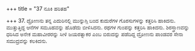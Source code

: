 +++
title = "37 ನೂಕಿ ಹರಿತಹ"

+++
37. ದ್ರೋಣನು ತನ್ನ ಎದುರಿನಲ್ಲಿ ಮುನ್ನುಗ್ಗಿ ಬಂದ ಕುದುರೆಗಳ ಗೊರಸುಗಳನ್ನು  ಕತ್ತರಿಸಿ ಹಾಕಿದನು. ಮುತ್ತುತ್ತಿದ್ದ  ಆನೆಗಳ  ಸಮೂಹವನ್ನು ಹೊಡೆದು ಬೀಳಿಸಿದನು.  ರಥಗಳ ಗುಂಪನ್ನು ಕತ್ತರಿಸಿ ಹಾಕಿದನು. ಶಿರಸ್ತ್ರಾಣವನ್ನು ಧರಿಸಿದ ಅನೇಕ ಮಹಾವೀರರನ್ನು ಸೀಳಿ ಜಯರತ್ನಾಕರ ಎಂಬ ಬಿರುದನ್ನು ಪಡೆದಿದ್ದ ದ್ರೋಣನು ಪಾಂಡವರ ಸೇನಾ ಸಮುದ್ರವನ್ನು ಕಲಕಿದನು.